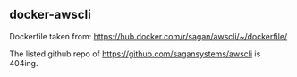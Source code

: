 docker-awscli
---

Dockerfile taken from: https://hub.docker.com/r/sagan/awscli/~/dockerfile/

The listed github repo of https://github.com/sagansystems/awscli is 404ing.
